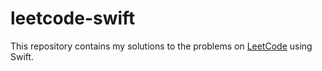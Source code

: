# leetcode-swift

This repository contains my solutions to the problems on [LeetCode](https://leetcode.com/problemset/all/) using Swift.


